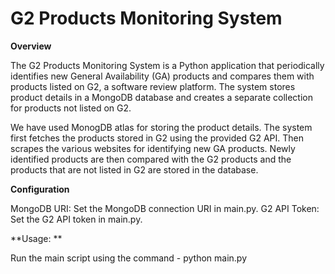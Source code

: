 # G2 Products Monitoring System

**Overview**

The G2 Products Monitoring System is a Python application that periodically identifies new General Availability (GA) products and compares them with products listed on G2, a software review platform. The system stores product details in a MongoDB database and creates a separate collection for products not listed on G2.

We have used MonogDB atlas for storing the product details. The system first fetches the products stored in G2 using the provided G2 API. Then scrapes the various websites for identifying new GA products. Newly identified products are then compared with the G2 products and the products that are not listed in G2 are stored in the database. 

**Configuration**

MongoDB URI: Set the MongoDB connection URI in main.py.
G2 API Token: Set the G2 API token in main.py.

**Usage: **

Run the main script using the command - python main.py
